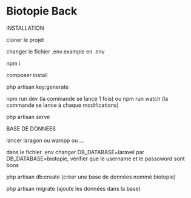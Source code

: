 # Biotopie Back

INSTALLATION

cloner le projet

changer le fichier .env.example en .env

npm i

composer install

php artisan key:generate

npm run dev (la commande se lance 1 fois) ou npm run watch (la commande se lance à chaque modifications)

php artisan serve


BASE DE DONNEES

lancer laragon ou wampp ou ...

dans le fichier .env changer DB_DATABASE=laravel par DB_DATABASE=biotopie, vérifier que le username et le passoword sont bons

php artisan db:create (créer une base de données nommé biotopie)

php artisan migrate (ajoute les données dans la base)
